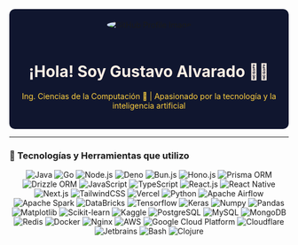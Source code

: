 <div align="center" style="background-color:#10162F; padding:20px; border-radius:10px;">
  <img src="https://via.placeholder.com/150/10162F/FFF0E5?text=Gustavo" alt="GitHub Profile Image" style="border-radius:50%; margin-bottom:20px;">
  <h1 style="color:#FFF0E5;">¡Hola! Soy Gustavo Alvarado 👨‍💻</h1>
  <p style="color:#FFD140;">Ing. Ciencias de la Computación 🚀 | Apasionado por la tecnología y la inteligencia artificial</p>
</div>

---

### 🚀 Tecnologías y Herramientas que utilizo

<p align="center">
  <!-- Backend Technologies -->
  <img src="https://img.shields.io/badge/Java-%23E76F00.svg?logo=java&logoColor=white" alt="Java" />
  <img src="https://img.shields.io/badge/Go-%2300ADD8.svg?logo=go&logoColor=white" alt="Go" />
  <img src="https://img.shields.io/badge/Node.js-%23339933.svg?logo=node.js&logoColor=white" alt="Node.js" />
  <img src="https://img.shields.io/badge/Deno-%23000000.svg?logo=deno&logoColor=white" alt="Deno" />
  <img src="https://img.shields.io/badge/Bun.js-%23000000.svg?logo=bun&logoColor=white" alt="Bun.js" />
  <img src="https://img.shields.io/badge/Hono.js-%23EA580C.svg?logo=javascript&logoColor=white" alt="Hono.js" />
  <img src="https://img.shields.io/badge/Prisma-%232D3748.svg?logo=prisma&logoColor=white" alt="Prisma ORM" />
  <img src="https://img.shields.io/badge/Drizzle%20ORM-%23002B36.svg?logo=rainmeter&logoColor=white" alt="Drizzle ORM" />
  
  <!-- Frontend Technologies -->
  <img src="https://img.shields.io/badge/JavaScript-%23F7DF1E.svg?logo=javascript&logoColor=black" alt="JavaScript" />
  <img src="https://img.shields.io/badge/TypeScript-%233178C6.svg?logo=typescript&logoColor=white" alt="TypeScript" />
  <img src="https://img.shields.io/badge/React-%2361DAFB.svg?logo=react&logoColor=black" alt="React.js" />
  <img src="https://img.shields.io/badge/React%20Native-%2361DAFB.svg?logo=react&logoColor=black" alt="React Native" />
  <img src="https://img.shields.io/badge/Next.js-%23000000.svg?logo=nextdotjs&logoColor=white" alt="Next.js" />
  <img src="https://img.shields.io/badge/TailwindCSS-%2338B2AC.svg?logo=tailwindcss&logoColor=white" alt="TailwindCSS" />
  <img src="https://img.shields.io/badge/Vercel-%23000000.svg?logo=vercel&logoColor=white" alt="Vercel" />
  
  <!-- Data Engineering & Data Science -->
  <img src="https://img.shields.io/badge/Python-%233776AB.svg?logo=python&logoColor=white" alt="Python" />
  <img src="https://img.shields.io/badge/Apache%20Airflow-%23017CEE.svg?logo=apacheairflow&logoColor=white" alt="Apache Airflow" />
  <img src="https://img.shields.io/badge/Apache%20Spark-%23E25A1C.svg?logo=apachespark&logoColor=white" alt="Apache Spark" />
  <img src="https://img.shields.io/badge/DataBricks-%23FF3621.svg?logo=databricks&logoColor=white" alt="DataBricks" />
  <img src="https://img.shields.io/badge/TensorFlow-%23FF6F00.svg?logo=tensorflow&logoColor=white" alt="Tensorflow" />
  <img src="https://img.shields.io/badge/Keras-%23D00000.svg?logo=keras&logoColor=white" alt="Keras" />
  <img src="https://img.shields.io/badge/Numpy-%23013243.svg?logo=numpy&logoColor=white" alt="Numpy" />
  <img src="https://img.shields.io/badge/Pandas-%23150458.svg?logo=pandas&logoColor=white" alt="Pandas" />
  <img src="https://img.shields.io/badge/Matplotlib-%231972D2.svg?logo=matplotlib&logoColor=white" alt="Matplotlib" />
  <img src="https://img.shields.io/badge/Scikit--learn-%23F7931E.svg?logo=scikitlearn&logoColor=white" alt="Scikit-learn" />
  <img src="https://img.shields.io/badge/Kaggle-%23020D21.svg?logo=kaggle&logoColor=white" alt="Kaggle" />
  
  <!-- Databases -->
  <img src="https://img.shields.io/badge/PostgreSQL-%23336791.svg?logo=postgresql&logoColor=white" alt="PostgreSQL" />
  <img src="https://img.shields.io/badge/MySQL-%234479A1.svg?logo=mysql&logoColor=white" alt="MySQL" />
  <img src="https://img.shields.io/badge/MongoDB-%2347A248.svg?logo=mongodb&logoColor=white" alt="MongoDB" />
  <img src="https://img.shields.io/badge/Redis-%23DC382D.svg?logo=redis&logoColor=white" alt="Redis" />
  
  <!-- DevOps & Infrastructure -->
  <img src="https://img.shields.io/badge/Docker-%232496ED.svg?logo=docker&logoColor=white" alt="Docker" />
  <img src="https://img.shields.io/badge/Nginx-%23009639.svg?logo=nginx&logoColor=white" alt="Nginx" />
  <img src="https://img.shields.io/badge/AWS-%23FF9900.svg?logo=amazonaws&logoColor=white" alt="AWS" />
  <img src="https://img.shields.io/badge/GCP-%234285F4.svg?logo=googlecloud&logoColor=white" alt="Google Cloud Platform" />
  <img src="https://img.shields.io/badge/Cloudflare-%23F38020.svg?logo=cloudflare&logoColor=white" alt="Cloudflare" />
  
  <!-- Tools -->
  <img src="https://img.shields.io/badge/Jetbrains-%23000000.svg?logo=jetbrains&logoColor=white" alt="Jetbrains" />
  <img src="https://img.shields.io/badge/Bash-%234EAA25.svg?logo=gnubash&logoColor=white" alt="Bash" />
  <img src="https://img.shields.io/badge/Clojure-%233B444B.svg?logo=clojure&logoColor=white" alt="Clojure" />
</p>
